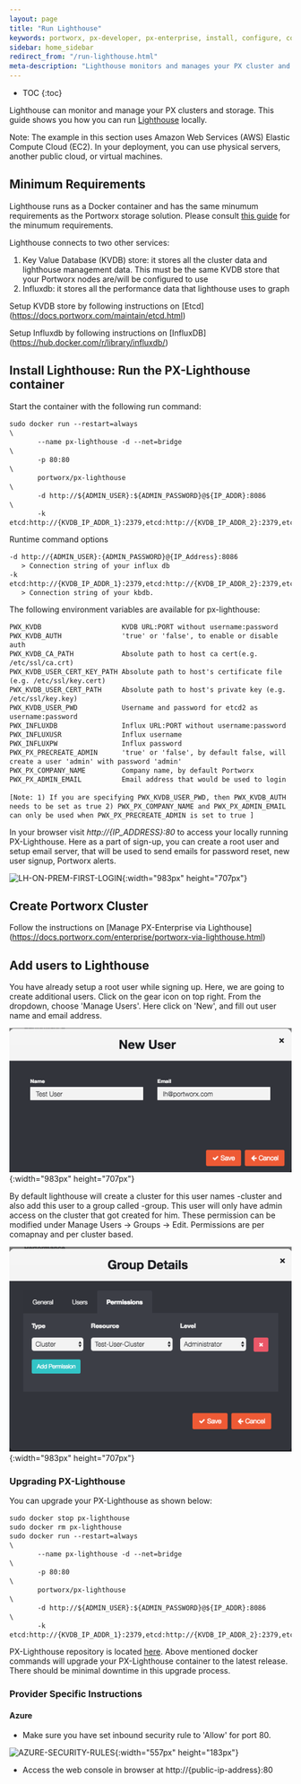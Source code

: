 ```yaml
---
layout: page
title: "Run Lighthouse"
keywords: portworx, px-developer, px-enterprise, install, configure, container, storage, lighthouse
sidebar: home_sidebar
redirect_from: "/run-lighthouse.html"
meta-description: "Lighthouse monitors and manages your PX cluster and storage and can be run on-prem. Find out how today."
---
```


* TOC
{:toc}

Lighthouse can monitor and manage your PX clusters and storage. This guide shows you how you can run [Lighthouse](http://lighthouse-new.portworx.com/login) locally.

Note: The example in this section uses Amazon Web Services (AWS) Elastic Compute Cloud (EC2). In your deployment, you can use physical servers, another public cloud, or virtual machines.

## Minimum Requirements
Lighthouse runs as a Docker container and has the same minumum requirements as the Portworx storage solution. Please consult [this guide](https://docs.portworx.com/#minimum-requirements) for the minumum requirements.

Lighthouse connects to two other services: 
1) Key Value Database (KVDB) store: it stores all the cluster data and lighthouse management data. This must be the same KVDB store that your Portworx nodes are/will be configured to use
2) Influxdb: it stores all the performance data that lighthouse uses to graph

Setup KVDB store by following instructions on [Etcd] (https://docs.portworx.com/maintain/etcd.html)

Setup Influxdb by following instructions on [InfluxDB] (https://hub.docker.com/r/library/influxdb/)

## Install Lighthouse: Run the PX-Lighthouse container

Start the container with the following run command:

```
sudo docker run --restart=always                                        \
       --name px-lighthouse -d --net=bridge                             \
       -p 80:80                                                         \
       portworx/px-lighthouse                                           \
       -d http://${ADMIN_USER}:${ADMIN_PASSWORD}@${IP_ADDR}:8086        \
       -k etcd:http://{KVDB_IP_ADDR_1}:2379,etcd:http://{KVDB_IP_ADDR_2}:2379,etcd:http://{KVDB_IP_ADDR_3}:2379               
```

Runtime command options

```
-d http://{ADMIN_USER}:{ADMIN_PASSWORD}@{IP_Address}:8086
   > Connection string of your influx db
-k etcd:http://{KVDB_IP_ADDR_1}:2379,etcd:http://{KVDB_IP_ADDR_2}:2379,etcd:http://{KVDB_IP_ADDR_3}:2379
   > Connection string of your kbdb.
```

The following environment variables are available for px-lighthouse:

```
PWX_KVDB                    KVDB URL:PORT without username:password
PWX_KVDB_AUTH               'true' or 'false', to enable or disable auth 
PWX_KVDB_CA_PATH            Absolute path to host ca cert(e.g. /etc/ssl/ca.crt)
PWX_KVDB_USER_CERT_KEY_PATH Absolute path to host's certificate file (e.g. /etc/ssl/key.cert)
PWX_KVDB_USER_CERT_PATH     Absolute path to host's private key (e.g. /etc/ssl/key.key)
PWX_KVDB_USER_PWD           Username and password for etcd2 as username:password
PWX_INFLUXDB                Influx URL:PORT without username:password
PWX_INFLUXUSR               Influx username
PWX_INFLUXPW                Influx password
PWX_PX_PRECREATE_ADMIN      'true' or 'false', by default false, will create a user 'admin' with password 'admin'
PWX_PX_COMPANY_NAME         Company name, by default Portworx
PWX_PX_ADMIN_EMAIL          Email address that would be used to login

[Note: 1) If you are specifying PWX_KVDB_USER_PWD, then PWX_KVDB_AUTH needs to be set as true 2) PWX_PX_COMPANY_NAME and PWX_PX_ADMIN_EMAIL can only be used when PWX_PX_PRECREATE_ADMIN is set to true ]
```

In your browser visit *http://{IP_ADDRESS}:80* to access your locally running PX-Lighthouse. 
Here as a part of sign-up, you can create a root user and setup email server, that will be used to send emails for password reset, new user signup, Portworx alerts. 

![LH-ON-PREM-FIRST-LOGIN](/images/lh-on-prem-first-login-updated_2.png "First Login"){:width="983px" height="707px"}

## Create Portworx Cluster

Follow the instructions on [Manage PX-Enterprise via Lighthouse] (https://docs.portworx.com/enterprise/portworx-via-lighthouse.html)

## Add users to Lighthouse

You have already setup a root user while signing up. Here, we are going to create additional users. Click on the gear icon on top right. From the dropdown, choose 'Manage Users'. Here click on 'New', and fill out user name and email address.

![LH-ADD-USER](/images/LH-add-a-new-user.png "Add User"){:width="983px" height="707px"}

By default lighthouse will create a cluster for this user names <user-name>-cluster and also add this user to a group called <user-name>-group. This user will only have admin access on the cluster that got created for him. These permission can be modified under Manage Users -> Groups -> Edit. Permissions are per comapnay and per cluster based.

![LH-USER-GROUPS](/images/LH-group-details.png "User Groups"){:width="983px" height="707px"}

### Upgrading PX-Lighthouse

You can upgrade your PX-Lighthouse as shown below:

```
sudo docker stop px-lighthouse
sudo docker rm px-lighthouse
sudo docker run --restart=always                                        \
       --name px-lighthouse -d --net=bridge                             \
       -p 80:80                                                         \
       portworx/px-lighthouse                                           \
       -d http://${ADMIN_USER}:${ADMIN_PASSWORD}@${IP_ADDR}:8086        \
       -k etcd:http://{KVDB_IP_ADDR_1}:2379,etcd:http://{KVDB_IP_ADDR_2}:2379,etcd:http://{KVDB_IP_ADDR_3}:2379
```

PX-Lighthouse repository is located [here](https://hub.docker.com/r/portworx/px-lighthouse/). Above mentioned docker commands will upgrade your PX-Lighthouse container to the latest release. There should be minimal downtime in this upgrade process. 

### Provider Specific Instructions

#### Azure

* Make sure you have set inbound security rule to 'Allow' for port 80.

![AZURE-SECURITY-RULES](/images/azure-inbound-security-rules.png "Azure Inbound Security Settings"){:width="557px" height="183px"}

* Access the web console in browser at http://{public-ip-address}:80
